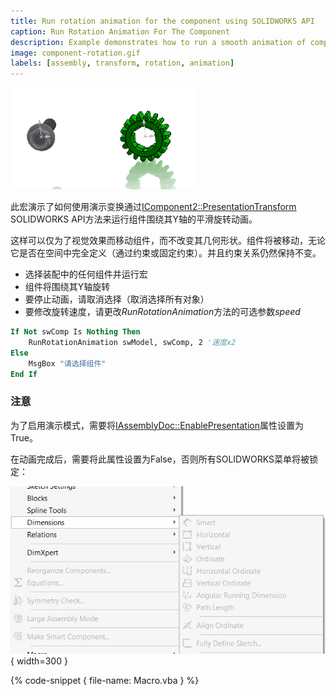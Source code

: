 ```yaml
---
title: Run rotation animation for the component using SOLIDWORKS API
caption: Run Rotation Animation For The Component
description: Example demonstrates how to run a smooth animation of components rotation around axis using the presentation transforms in SOLIDWORKS API
image: component-rotation.gif
labels: [assembly, transform, rotation, animation]
---
```

![组件围绕Y轴的旋转动画](component-rotation.gif)

此宏演示了如何使用演示变换通过[IComponent2::PresentationTransform](https://help.solidworks.com/2012/english/api/sldworksapi/solidworks.interop.sldworks~solidworks.interop.sldworks.icomponent2~presentationtransform.html) SOLIDWORKS API方法来运行组件围绕其Y轴的平滑旋转动画。

这样可以仅为了视觉效果而移动组件，而不改变其几何形状。组件将被移动，无论它是否在空间中完全定义（通过约束或固定约束）。并且约束关系仍然保持不变。

* 选择装配中的任何组件并运行宏
* 组件将围绕其Y轴旋转
* 要停止动画，请取消选择（取消选择所有对象）
* 要修改旋转速度，请更改*RunRotationAnimation*方法的可选参数*speed*

~~~ vb
If Not swComp Is Nothing Then
    RunRotationAnimation swModel, swComp, 2 '速度x2
Else
    MsgBox "请选择组件"
End If
~~~

### 注意

为了启用演示模式，需要将[IAssemblyDoc::EnablePresentation](https://help.solidworks.com/2012/english/api/sldworksapi/SOLIDWORKS.Interop.sldworks~SOLIDWORKS.Interop.sldworks.IAssemblyDoc~EnablePresentation.html)属性设置为True。

在动画完成后，需要将此属性设置为False，否则所有SOLIDWORKS菜单将被锁定：

![装配演示模式下的锁定菜单](locked-menu.png){ width=300 }

{% code-snippet { file-name: Macro.vba } %}